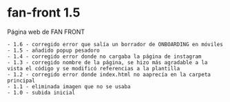 # fan-front 1.5
Página web de FAN FRONT

	- 1.6 - corregido error que salía un borrador de ONBOARDING en móviles
	- 1.5 - añadido popup pesadoro
	- 1.4 - corregido error donde no cargaba la página de instagram
	- 1.3 - corregido nombre de la página, se hizo más agradable a la vista el código y se modificó referencias a la plantilla
	- 1.2 - corregido error donde index.html no aaprecía en la carpeta principal
	- 1.1 - eliminada imagen que no se usaba
	- 1.0 - subida inicial
